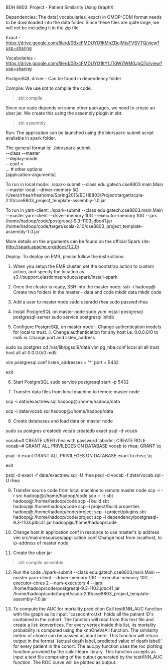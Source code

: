 BDH 8803: Project - Patient Similarity Using GraphX

Dependencies: 
The data( vocabularies, exact) in OMOP-CDM format needs to be downloaded into the data folder. 
Since these files are quite large, we will not be including it in the zip file.

Exact - https://drive.google.com/file/d/0BxcFMDUYO1ItMnZDelMtaTVSVTQ/view?usp=sharing

Vocabularies  - https://drive.google.com/file/d/0BxcFMDUYO1ItY1JTdWZWM0JpQTg/view?usp=sharing

PostgreSQL driver - Can be found in dependency folder

Compile: 
We use sbt to compile the code. 

> sbt compile 

Since our code depends on some other packages, we need to create an uber jar. We create this using the assembly plugin in sbt.

> sbt assembly

Run: 
The application can be launched using the bin/spark-submit script available in spark folder.

The general format is:
./bin/spark-submit \
  --class <main-class>
  --master <master-url> \
  --deploy-mode <deploy-mode> \
  --conf <key>=<value> \
  ... # other options
  <application-jar> \
  [application-arguments]

To run in local mode:
./spark-submit --class edu.gatech.cse8803.main.Main --master local --driver-memory 5G  /Users/rhea/rheahome/Spring2015/BDH8803/Project/target/scala-2.10/cse8803_project_template-assembly-1.0.jar

To run in yarn-client:
./spark-submit --class edu.gatech.cse8803.main.Main --master yarn-client --driver-memory 10G --executor-memory 10G --jars /home/hadoop/code/postgresql-9.3-1103.jdbc41.jar /home/hadoop/code/target/scala-2.10/cse8803_project_template-assembly-1.0.jar

More details on the arguments can be found on the official Spark site: http://spark.apache.org/docs/1.2.0/

Deploy:
To deploy on EMR, please follow the instructions:
1. When you setup the EMR cluster, set the bootstrap action to custom action,
and specify the location as
s3://support.elasticmapreduce/spark/install-spark

2. Once the cluster is ready, SSH into the master node:
ssh -i <keypair location> hadoop@<master-dns-address>
Create two folders in the master  - data and code 
mkdir data
mkdir code

3. Add a user to master node
sudo useradd rhea
sudo passwd rhea

4. Install PostgreSQL on master node
sudo yum install postgresql postgresql-server
sudo service postgresql initdb

5. Configure PostgreSQL on master node
i. Change authentication models for local to trust.
ii. Change authentication for any host i.e. 0.0.0.0/0 to md5
iii. Change port and listen_address

sudo su postgres 
cd /var/lib/pgsql9/data
vim pg_hba.conf 
local   all         all                                  trust
host    all         all         0.0.0.0/0          md5

vim postgresql.conf
listen_addresses = '*' 
port = 5432

exit

6. Start PostgreSQL
sudo service postgresql start -p 5432

7. Transfer data files from local machine to remote master node

scp -i <keypair> data/exactnew.sql hadoop@<master-dns-address>:/home/hadoop/data

scp -i <keypair> data/vocab.sql hadoop@<master-dns-address>:/home/hadoop/data

8. Create databases and load data on master node

sudo su postgres
createdb vocab
createdb exact
psql -d vocab

vocab=# CREATE USER rhea with password 'abcde';
CREATE ROLE
vocab=# GRANT ALL PRIVILEGES ON DATABASE vocab to rhea;
GRANT
\q

psql -d exact
GRANT ALL PRIVILEGES ON DATABASE exact to rhea;
\q

exit

psql -d exact -f data/exactnew.sql -U rhea
psql -d vocab -f data/vocab.sql -U rhea


9. Transfer source code from local machine to remote master node
scp -i <keypair> -r src hadoop@<master-dns-address>:/home/hadoop/code
scp -i <keypair> -r sbt hadoop@<master-dns-address>:/home/hadoop/code
scp -i <keypair> build.sbt hadoop@<master-dns-address>:/home/hadoop/code
scp -i <keypair> project/build.properties hadoop@<master-dns-address>:/home/hadoop/code/project
scp -i <keypair> project/plugins.sbt hadoop@<master-dns-address>:/home/hadoop/code/project
scp -i <keypair> dependency/postgresql-9.3-1103.jdbc41.jar hadoop@<master-dns-address>:/home/hadoop/code

10. Change host in application.conf in resource to use master's ip address
vim src/main/resources/application.conf
Change host from localhost, to ip-address of master node 

11. Create the uber jar
> sbt compile assembly

12. Run the code
./spark-submit --class edu.gatech.cse8803.main.Main --master yarn-client --driver-memory 10G --executor-memory 10G --executor-cores 2 --num-executors 4 --jars /home/hadoop/code/postgresql-9.3-1103.jdbc41.jar /home/hadoop/code/target/scala-2.10/cse8803_project_template-assembly-1.0.jar

13. To compute the AUC for mortality prediction
Call testKNN_AUC function with the graph as its input. 'casecontrol.txt' holds all the patient ID's contained in the cohort. The function will read from this text file and create a list: knnvertices. For every vertex inside this list, its mortality probability is computed using the knnOneVsAll function. The similairty metric of choice can be passed as input here. This function will return output in the format '(actual death label, predicted value of death label)' for every patient in the cohort.
The auc.py function uses the roc plotting function provided by the scikit-learn library. This function accepts as input a text file comprising of the output generated by the testKNN_AUC function. The ROC curve will be plotted as output. 
